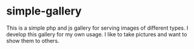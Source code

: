simple-gallery
==============

This is a simple php and js gallery for serving images of different types.
I develop this gallery for my own usage. I like to take pictures and want to show them to others.
